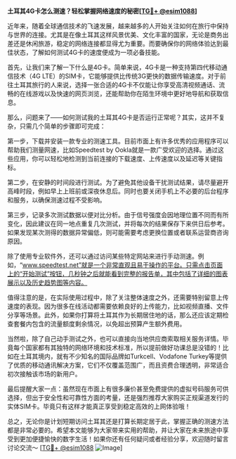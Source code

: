 **土耳其4G卡怎么测速？轻松掌握网络速度的秘密[[TG💪+ @esim1088](https://t.me/s/esim1088)]**

近年来，随着全球通信技术的飞速发展，越来越多的人开始关注如何在旅行中保持与世界的连接。尤其是在像土耳其这样风景优美、文化丰富的国家，无论是商务出差还是休闲旅游，稳定的网络连接都显得尤为重要。而要确保你的网络体验达到最佳状态，了解如何测试4G卡的速度便成为一项必备技能。

首先，让我们来了解一下什么是4G卡。简单来说，4G卡是一种支持第四代移动通信技术（4G LTE）的SIM卡，它能够提供比传统3G更快的数据传输速度。对于前往土耳其旅行的人来说，选择一张合适的4G卡不仅能让你享受高清视频通话、流畅的在线游戏以及快速的网页浏览，还能帮助你在陌生环境中更好地导航和获取信息。

那么，问题来了——如何测试我的土耳其4G卡是否运行正常呢？其实，这并不复杂，只需几个简单的步骤即可完成：

第一步，下载并安装一款专业的测速工具。目前市面上有许多优秀的应用程序可以帮助我们测量网速，比如Speedtest by Ookla就是一款广受欢迎的选择。通过这些应用，你可以轻松地检测到当前连接的下载速度、上传速度以及延迟等关键指标。

第二步，在安静的时间段进行测试。为了避免其他设备干扰测试结果，请尽量避开高峰时段，例如早上上班前或深夜休息后。同时也要关闭手机上不必要的后台程序和服务，以确保测速过程不受影响。

第三步，记录多次测试数据以便对比分析。由于信号强度会因地理位置不同而有所变化，因此建议在同一地点重复几次测试，并将每次的结果保存下来供日后参考。如果发现某次测得的数据异常偏低，则可能需要考虑更换位置或者联系运营商咨询原因。

除了使用专业软件外，还可以通过访问某些特定网站来进行手动测速。例如，“www.speedtest.net”就是一个非常直观且易于操作的平台。只需点击页面上的“开始测试”按钮，几秒钟之后就能看到完整的报告单，其中包括了详细的图表展示以及历史趋势图等内容。

值得注意的是，在实际使用过程中，除了关注整体速度之外，还需要特别留意上传速度的表现。因为很多在线活动都需要依赖良好的上传能力，比如视频直播、文件分享等场景。此外，如果你打算将土耳其作为长期居住地的话，那么还应该定期检查套餐内包含的流量额度剩余情况，以免超出预算产生额外费用。

当然啦，除了自己动手测试之外，也可以直接向当地供应商索取相关服务详情。毕竟每个国家都有其独特的网络环境和技术标准，所以提前做好功课总是没错的！比如在土耳其境内，就有不少知名的国际品牌如Turkcell、Vodafone Turkey等提供了优质的移动通讯解决方案，它们不仅覆盖范围广，而且资费合理透明，非常适合初次接触该市场的新用户。

最后提醒大家一点：虽然现在市面上有很多廉价甚至免费提供的虚拟号码服务可供选择，但出于安全性和可靠性方面的考量，还是强烈推荐大家购买正规渠道发行的实体SIM卡。毕竟只有这样才能真正享受到稳定高效的上网体验哦！

总之，无论你是计划短期访问土耳其还是打算长期定居于此，掌握正确的测速方法都是非常必要的。希望本文能够为大家带来实用的帮助，并让大家在未来旅途中享受到更加便捷愉快的数字生活！如果你还有任何疑问或者经验分享，欢迎随时留言讨论交流～ [[TG💪+ @esim1088](https://t.me/s/esim1088) ![Image](https://i.postimg.cc/4NQfJmqS/Snipaste-2025-05-13-00-14-12.png)]